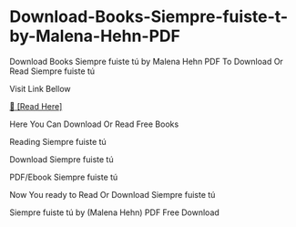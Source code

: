 # Download-Books-Siempre-fuiste-t-by-Malena-Hehn-PDF
Download Books Siempre fuiste tú by Malena Hehn PDF
To Download Or Read Siempre fuiste tú

Visit Link Bellow

[📖 [Read Here]](https://eibooknade.web.app/depositforceful/197303854-siempre-fuiste-t)

Here You Can Download Or Read Free Books

Reading Siempre fuiste tú

Download Siempre fuiste tú

PDF/Ebook Siempre fuiste tú

Now You ready to Read Or Download Siempre fuiste tú

Siempre fuiste tú by (Malena Hehn) PDF Free Download
